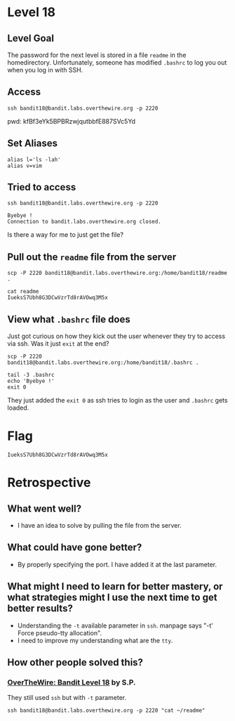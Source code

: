 # Level 18

## Level Goal
The password for the next level is stored in a file `readme` in the
homedirectory.  Unfortunately, someone has modified `.bashrc` to log you out
when you log in with SSH.

## Access
```
ssh bandit18@bandit.labs.overthewire.org -p 2220
```
pwd: kfBf3eYk5BPBRzwjqutbbfE887SVc5Yd

## Set Aliases
```
alias l='ls -lah'
alias v=vim
```

## Tried to access
```
ssh bandit18@bandit.labs.overthewire.org -p 2220

Byebye !                                                                                                                Connection to bandit.labs.overthewire.org closed. 
```
Is there a way for me to just get the file?

## Pull out the `readme` file from the server
```
scp -P 2220 bandit18@bandit.labs.overthewire.org:/home/bandit18/readme .

cat readme
IueksS7Ubh8G3DCwVzrTd8rAVOwq3M5x
```

## View what `.bashrc` file does
Just got curious on how they kick out the user whenever they try to access via ssh. Was it just `exit` at the end?
```
scp -P 2220 bandit18@bandit.labs.overthewire.org:/home/bandit18/.bashrc .

tail -3 .bashrc
echo 'Byebye !'
exit 0
```
They just added the `exit 0` as ssh tries to login as the user and `.bashrc` gets loaded.


# Flag
```
IueksS7Ubh8G3DCwVzrTd8rAVOwq3M5x
```

# Retrospective

## What went well?
* I have an idea to solve by pulling the file from the server.

## What could have gone better?
* By properly specifying the port. I have added it at the last parameter.

## What might I need to learn for better mastery, or what strategies might I use the next time to get better results?
* Understanding the `-t` available parameter in `ssh`.
manpage says "-t' Force pseudo-tty allocation".
* I need to improve my understanding what are the `tty`.

## How other people solved this?

### [OverTheWire: Bandit Level 18](https://medium.com/secttp/overthewire-bandit-level-18-c3932b4f4434) by S.P.

They still used `ssh` but with `-t` parameter.
```
ssh bandit18@bandit.labs.overthewire.org -p 2220 "cat ~/readme"
```

